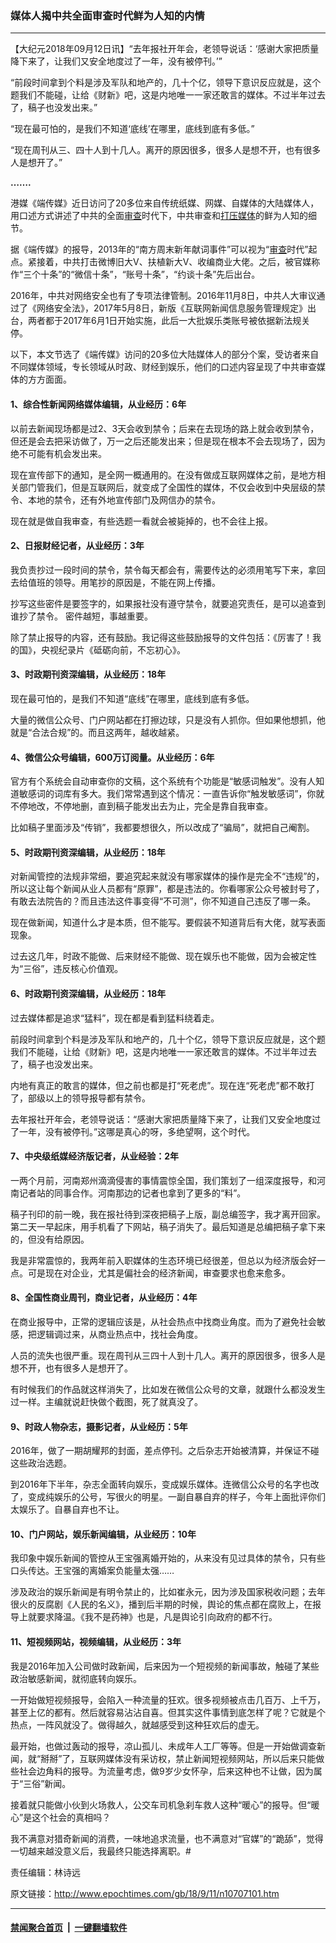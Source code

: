 ### 媒体人揭中共全面审查时代鲜为人知的内情
------------------------

<p>【大纪元2018年09月12日讯】“去年报社开年会，老领导说话：‘感谢大家把质量降下来了，让我们又安全地度过了一年，没有被停刊。’”</p>
<p>“前段时间拿到个料是涉及军队和地产的，几十个亿，领导下意识反应就是，这个题我们不能碰，让给《财新》吧，这是内地唯一一家还敢言的媒体。不过半年过去了，稿子也没发出来。”</p>
<p>“现在最可怕的，是我们不知道‘底线’在哪里，底线到底有多低。”</p>
<p>“现在周刊从三、四十人到十几人。离开的原因很多，很多人是想不开，也有很多人是想开了。”</p>
<p><b>…….<span class="Apple-converted-space"> </span></b></p>
<p>港媒《端传媒》近日访问了20多位来自传统纸媒、网媒、自媒体的大陆媒体人，用口述方式讲述了中共的全面<a href="http://www.epochtimes.com/gb/tag/%E5%AE%A1%E6%9F%A5.html">审查</a>时代下，中共审查和<a href="http://www.epochtimes.com/gb/tag/%E6%89%93%E5%8E%8B%E5%AA%92%E4%BD%93.html">打压媒体</a>的鲜为人知的细节。</p>
<p>据《端传媒》的报导，2013年的“南方周末新年献词事件”可以视为“<a href="http://www.epochtimes.com/gb/tag/%E5%AE%A1%E6%9F%A5.html">审查</a>时代”起点。紧接着，中共打击微博旧大V、扶植新大V、收编商业大佬。之后，被官媒称作“三个十条”的“微信十条”，“账号十条”，“约谈十条”先后出台。</p>
<p>2016年，中共对网络安全也有了专项法律管制。2016年11月8日，中共人大审议通过了《网络安全法》，2017年5月8日，新版《互联网新闻信息服务管理规定》出台，两者都于2017年6月1日开始实施，此后一大批娱乐类账号被依据新法规关停。</p>
<p>以下，本文节选了《端传媒》访问的20多位大陆媒体人的部分个案，受访者来自不同媒体领域，专长领域从时政、财经到娱乐，他们的口述内容呈现了中共审查媒体的方方面面。<span class="Apple-converted-space"> </span></p>
<h4>1、综合性新闻网络媒体编辑，从业经历：6年</h4>
<p>以前去新闻现场都是过2、3天会收到禁令；后来在去现场的路上就会收到禁令，但还是会去把采访做了，万一之后还能发出来；但是现在根本不会去现场了，因为绝不可能有机会发出来。</p>
<p>现在宣传部下的通知，是全网一概通用的。在没有做成互联网媒体之前，是地方相关部门管我们，但是互联网后，就变成了全国性的媒体，不仅会收到中央层级的禁令、本地的禁令，还有外地宣传部门及网信办的禁令。</p>
<p>现在就是做自我审查，有些选题一看就会被毙掉的，也不会往上报。</p>
<h4>2、日报财经记者，从业经历：3年</h4>
<p>我负责抄过一段时间的禁令，禁令每天都会有，需要传达的必须用笔写下来，拿回去给值班的领导。用笔抄的原因是，不能在网上传播。</p>
<p>抄写这些密件是要签字的，如果报社没有遵守禁令，就要追究责任，是可以追查到谁抄了禁令。 密件越短，事越重要。</p>
<p>除了禁止报导的内容，还有鼓励。我记得这些鼓励报导的文件包括：《厉害了！我的国》，央视纪录片《砥砺向前，不忘初心》。</p>
<h4>3、时政期刊资深编辑，从业经历：18年</h4>
<p>现在最可怕的，是我们不知道“底线”在哪里，底线到底有多低。</p>
<p>大量的微信公众号、门户网站都在打擦边球，只是没有人抓你。但如果他想抓，他就是“合法合规”的。而且这两年，越收越紧。</p>
<h4>4、微信公众号编辑，600万订阅量。从业经历：6年</h4>
<p>官方有个系统会自动审查你的文稿，这个系统有个功能是“敏感词触发”。没有人知道敏感词的词库有多大。我们常常遇到这个情况：一直告诉你“触发敏感词”，你就不停地改，不停地删，直到稿子能发出去为止，完全是靠自我审查。</p>
<p>比如稿子里面涉及“传销”，我都要想很久，所以改成了“骗局”，就把自己阉割。</p>
<h4>5、时政期刊资深编辑，从业经历：18年</h4>
<p>对新闻管控的法规非常细，要追究起来就没有哪家媒体的操作是完全不“违规”的，所以这让每个新闻从业人员都有“原罪”，都是违法的。你看哪家公众号被封号了，有敢去法院告的？而且违法这件事变得“不可测”，你不知道自己违反了哪一条。</p>
<p>现在做新闻，知道什么才是本质，但不能写。要假装不知道背后有大佬，就写表面现象。</p>
<p>过去这几年，时政不能做、后来财经不能做、现在娱乐也不能做，因为会被定性为“三俗”，违反核心价值观。<span class="Apple-converted-space"> </span></p>
<h4>6、时政期刊资深编辑，从业经历：18年</h4>
<p>过去媒体都是追求“猛料”，现在都是看到猛料绕着走。</p>
<p>前段时间拿到个料是涉及军队和地产的，几十个亿，领导下意识反应就是，这个题我们不能碰，让给《财新》吧，这是内地唯一一家还敢言的媒体。不过半年过去了，稿子也没发出来。</p>
<p>内地有真正的敢言的媒体，但之前也都是打“死老虎”。现在连“死老虎”都不敢打了，部级以上的领导报导都有禁令。</p>
<p>去年报社开年会，老领导说话：“感谢大家把质量降下来了，让我们又安全地度过了一年，没有被停刊。”这哪是真心的呀，多绝望啊，这个时代。</p>
<h4>7、中央级纸媒经济版记者，从业经验：2年</h4>
<p>一两个月前，河南郑州滴滴侵害的事情震惊全国，我们策划了一组深度报导，和河南记者站的同事合作。河南那边的记者也拿到了更多的“料”。</p>
<p>稿子刊印的前一晚，我在报社待到深夜把稿子上版，副总编签字，我才离开回家。第二天一早起床，用手机看了下网站，稿子消失了。最后知道是总编把稿子拿下来的，但没有给原因。</p>
<p>我是非常震惊的，我两年前入职媒体的生态环境已经很差，但总以为经济版会好一点。可是现在对企业，尤其是偏社会的经济新闻，审查要求也愈来愈多。</p>
<h4>8、全国性商业周刊，商业记者，从业经历：4年</h4>
<p>在商业报导中，正常的逻辑应该是，从社会热点中找商业角度。而为了避免社会敏感，把逻辑调过来，从商业热点中，找社会角度。</p>
<p>人员的流失也很严重。现在周刊从三四十人到十几人。离开的原因很多，很多人是想不开，也有很多人是想开了。</p>
<p>有时候我们的作品就这样消失了，比如发在微信公众号的文章，就跟什么都没发生过一样。主编就说赶快做个截图，死了就真没了。<span class="Apple-converted-space"> </span></p>
<h4>9、时政人物杂志，摄影记者，从业经历：5年</h4>
<p>2016年，做了一期胡耀邦的封面，差点停刊。之后杂志开始被清算，并保证不碰这些政治选题。</p>
<p>到2016年下半年，杂志全面转向娱乐，变成娱乐媒体。连微信公众号的名字也改了，变成纯娱乐的公号，写很火的明星。一副自暴自弃的样子，今年上面批评你们太娱乐了。自暴自弃也不让。</p>
<h4>10、门户网站，娱乐新闻编辑，从业经历：10年</h4>
<p>我印象中娱乐新闻的管控从王宝强离婚开始的，从来没有见过具体的禁令，只有些口头传达。王宝强的离婚案负能量太强……</p>
<p>涉及政治的娱乐新闻是有明令禁止的，比如崔永元，因为涉及国家税收问题；去年很火的反腐剧《人民的名义》，播到后半期的时候，舆论的焦点都在腐败上，在报导上就要求降温。《我不是药神》也是，凡是舆论引向政府的都不行。</p>
<h4>11、短视频网站，视频编辑，从业经历：3年</h4>
<p>我是2016年加入公司做时政新闻，后来因为一个短视频的新闻事故，触碰了某些政治敏感新闻，就彻底转向娱乐。</p>
<p>一开始做短视频报导，会陷入一种流量的狂欢。很多视频被点击几百万、上千万，甚至上亿的都有。然后就容易沾沾自喜。但其实这件事情到底怎样了呢？它就是个热点，一阵风就没了。做得越久，就越感受到这种狂欢后的虚无。</p>
<p>最开始，也做过轰动的报导，凉山孤儿、未成年人工厂等等。但是一开始做调查新闻，就“掰掰”了，互联网媒体没有采访权，禁止新闻短视频网站，所以后来只能做些社会边角料的报导。为流量考虑，做9岁少女怀孕，后来这种也不让做，因为属于“三俗”新闻。</p>
<p>接着就只能做小伙到火场救人，公交车司机急刹车救人这种“暖心”的报导。但“暖心”是这个社会的真相吗？</p>
<p>我不满意对猎奇新闻的消费，一味地追求流量，也不满意对“官媒”的“跪舔”，觉得一切越来越没意义后，我最终只能选择离职。#</p>
<p>责任编辑：林诗远</p>

原文链接：http://www.epochtimes.com/gb/18/9/11/n10707101.htm


------------------------
#### [禁闻聚合首页](https://github.com/gfw-breaker/banned-news/blob/master/README.md) &nbsp;|&nbsp;  [一键翻墙软件](https://github.com/gfw-breaker/nogfw/blob/master/README.md)